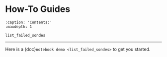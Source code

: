 # How-To Guides

```{toctree}
:caption: 'Contents:'
:maxdepth: 1

list_failed_sondes
```
-----
Here is a {doc}`notebook demo <list_failed_sondes>` to get you started.
